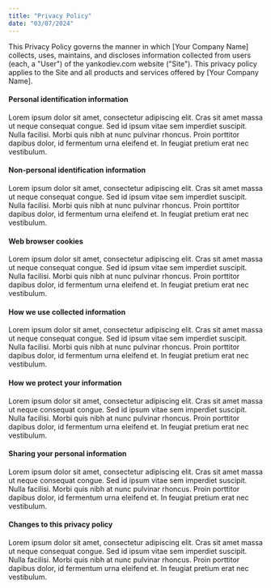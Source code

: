 ```yaml
---
title: "Privacy Policy"
date: "03/07/2024"
---
```


This Privacy Policy governs the manner in which [Your Company Name] collects, uses, maintains, and discloses information collected from users (each, a "User") of the yankodiev.com website ("Site"). This privacy policy applies to the Site and all products and services offered by [Your Company Name].

#### Personal identification information
Lorem ipsum dolor sit amet, consectetur adipiscing elit. Cras sit amet massa ut neque consequat congue. Sed id ipsum vitae sem imperdiet suscipit. Nulla facilisi. Morbi quis nibh at nunc pulvinar rhoncus. Proin porttitor dapibus dolor, id fermentum urna eleifend et. In feugiat pretium erat nec vestibulum.

#### Non-personal identification information
Lorem ipsum dolor sit amet, consectetur adipiscing elit. Cras sit amet massa ut neque consequat congue. Sed id ipsum vitae sem imperdiet suscipit. Nulla facilisi. Morbi quis nibh at nunc pulvinar rhoncus. Proin porttitor dapibus dolor, id fermentum urna eleifend et. In feugiat pretium erat nec vestibulum.

#### Web browser cookies
Lorem ipsum dolor sit amet, consectetur adipiscing elit. Cras sit amet massa ut neque consequat congue. Sed id ipsum vitae sem imperdiet suscipit. Nulla facilisi. Morbi quis nibh at nunc pulvinar rhoncus. Proin porttitor dapibus dolor, id fermentum urna eleifend et. In feugiat pretium erat nec vestibulum.

#### How we use collected information
Lorem ipsum dolor sit amet, consectetur adipiscing elit. Cras sit amet massa ut neque consequat congue. Sed id ipsum vitae sem imperdiet suscipit. Nulla facilisi. Morbi quis nibh at nunc pulvinar rhoncus. Proin porttitor dapibus dolor, id fermentum urna eleifend et. In feugiat pretium erat nec vestibulum.

#### How we protect your information
Lorem ipsum dolor sit amet, consectetur adipiscing elit. Cras sit amet massa ut neque consequat congue. Sed id ipsum vitae sem imperdiet suscipit. Nulla facilisi. Morbi quis nibh at nunc pulvinar rhoncus. Proin porttitor dapibus dolor, id fermentum urna eleifend et. In feugiat pretium erat nec vestibulum.

#### Sharing your personal information
Lorem ipsum dolor sit amet, consectetur adipiscing elit. Cras sit amet massa ut neque consequat congue. Sed id ipsum vitae sem imperdiet suscipit. Nulla facilisi. Morbi quis nibh at nunc pulvinar rhoncus. Proin porttitor dapibus dolor, id fermentum urna eleifend et. In feugiat pretium erat nec vestibulum.

#### Changes to this privacy policy
Lorem ipsum dolor sit amet, consectetur adipiscing elit. Cras sit amet massa ut neque consequat congue. Sed id ipsum vitae sem imperdiet suscipit. Nulla facilisi. Morbi quis nibh at nunc pulvinar rhoncus. Proin porttitor dapibus dolor, id fermentum urna eleifend et. In feugiat pretium erat nec vestibulum.

